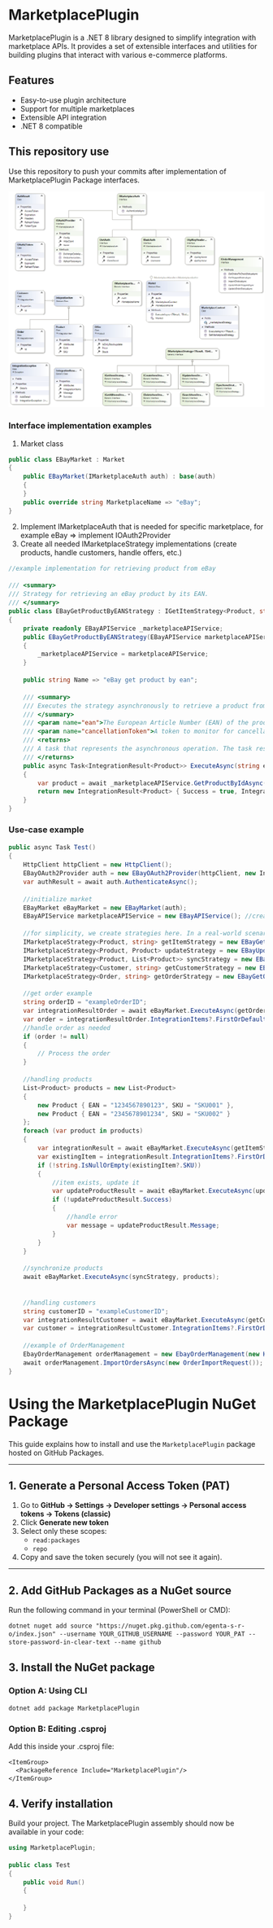 # MarketplacePlugin

MarketplacePlugin is a .NET 8 library designed to simplify integration with marketplace APIs. It provides a set of extensible interfaces and utilities for building plugins that interact with various e-commerce platforms.

## Features

- Easy-to-use plugin architecture
- Support for multiple marketplaces
- Extensible API integration
- .NET 8 compatible

## This repository use
Use this repository to push your commits after implementation of MarketplacePlugin Package interfaces.

![Marketplace Class Diagram](/MarketplacePlugin/ClassDiagram.png)

### Interface implementation examples

1. Market class
```c#
public class EBayMarket : Market
{
    public EBayMarket(IMarketplaceAuth auth) : base(auth)
    {
    }
    public override string MarketplaceName => "eBay";
}
```

2. Implement IMarketplaceAuth that is needed for specific marketplace, for example eBay => implement IOAuth2Provider
3. Create all needed IMarketplaceStrategy implementations (create products, handle customers, handle offers, etc.)
```c#
//example implementation for retrieving product from eBay
    
/// <summary>
/// Strategy for retrieving an eBay product by its EAN.
/// </summary>
public class EBayGetProductByEANStrategy : IGetItemStrategy<Product, string>
{
    private readonly EBayAPIService _marketplaceAPIService;
    public EBayGetProductByEANStrategy(EBayAPIService marketplaceAPIService)
    {
        _marketplaceAPIService = marketplaceAPIService;
    }

    public string Name => "eBay get product by ean";

    /// <summary>
    /// Executes the strategy asynchronously to retrieve a product from eBay by EAN.
    /// </summary>
    /// <param name="ean">The European Article Number (EAN) of the product.</param>
    /// <param name="cancellationToken">A token to monitor for cancellation requests.</param>
    /// <returns>
    /// A task that represents the asynchronous operation. The task result contains the retrieved <see cref="IntegrationItem"/>.
    /// </returns>
    public async Task<IntegrationResult<Product>> ExecuteAsync(string ean, CancellationToken cancellationToken = default)
    {
        var product = await _marketplaceAPIService.GetProductByIdAsync(ean, cancellationToken);
        return new IntegrationResult<Product> { Success = true, IntegrationItems = new List<Product> { product } };
    }
}
```

### Use-case example
```c#
public async Task Test()
{
    HttpClient httpClient = new HttpClient();
    EBayOAuth2Provider auth = new EBayOAuth2Provider(httpClient, new Interfaces.Login.OAuth2.OAuth2ProviderConfig(null, null, null, null, null, null, null, null));
    var authResult = await auth.AuthenticateAsync();

    //initialize market
    EBayMarket eBayMarket = new EBayMarket(auth);
    EBayAPIService marketplaceAPIService = new EBayAPIService(); //create service for calling marketplace API

    //for simplicity, we create strategies here. In a real-world scenario, consider using a DI container.
    IMarketplaceStrategy<Product, string> getItemStrategy = new EBayGetProductByEANStrategy(marketplaceAPIService);
    IMarketplaceStrategy<Product, Product> updateStrategy = new EBayUpdateProductStrategy(marketplaceAPIService);
    IMarketplaceStrategy<Product, List<Product>> syncStrategy = new EBaySyncProductsStrategy(marketplaceAPIService);
    IMarketplaceStrategy<Customer, string> getCustomerStrategy = new EBayGetCustomerByIdStrategy(marketplaceAPIService);
    IMarketplaceStrategy<Order, string> getOrderStrategy = new EBayGetOrderByIdStrategy(marketplaceAPIService);

    //get order example
    string orderID = "exampleOrderID";
    var integrationResultOrder = await eBayMarket.ExecuteAsync(getOrderStrategy, orderID);
    var order = integrationResultOrder.IntegrationItems?.FirstOrDefault();
    //handle order as needed
    if (order != null)
    {
        // Process the order
    }

    //handling products
    List<Product> products = new List<Product>
    {
        new Product { EAN = "1234567890123", SKU = "SKU001" },
        new Product { EAN = "2345678901234", SKU = "SKU002" }
    };
    foreach (var product in products)
    {
        var integrationResult = await eBayMarket.ExecuteAsync(getItemStrategy, product.EAN);
        var existingItem = integrationResult.IntegrationItems?.FirstOrDefault();
        if (!string.IsNullOrEmpty(existingItem?.SKU))
        {
            //item exists, update it                                        
            var updateProductResult = await eBayMarket.ExecuteAsync(updateStrategy, product);
            if (!updateProductResult.Success)
            {
                //handle error
                var message = updateProductResult.Message;
            }
        }
    }

    //synchronize products
    await eBayMarket.ExecuteAsync(syncStrategy, products);


    //handling customers            
    string customerID = "exampleCustomerID";
    var integrationResultCustomer = await eBayMarket.ExecuteAsync(getCustomerStrategy, customerID);
    var customer = integrationResultCustomer.IntegrationItems?.FirstOrDefault();

    //example of OrderManagement
    EbayOrderManagement orderManagement = new EbayOrderManagement(new HttpClient());
    await orderManagement.ImportOrdersAsync(new OrderImportRequest());
}
```



# Using the MarketplacePlugin NuGet Package

This guide explains how to install and use the `MarketplacePlugin` package hosted on GitHub Packages.

---

## 1. Generate a Personal Access Token (PAT)

1. Go to **GitHub → Settings → Developer settings → Personal access tokens → Tokens (classic)**  
2. Click **Generate new token**  
3. Select only these scopes:
   - `read:packages`
   - `repo` 
4. Copy and save the token securely (you will not see it again).

---

## 2. Add GitHub Packages as a NuGet source

Run the following command in your terminal (PowerShell or CMD):
```
dotnet nuget add source "https://nuget.pkg.github.com/egenta-s-r-o/index.json" --username YOUR_GITHUB_USERNAME --password YOUR_PAT --store-password-in-clear-text --name github
```
## 3. Install the NuGet package

### Option A: Using CLI
```
dotnet add package MarketplacePlugin
```
### Option B: Editing .csproj
Add this inside your .csproj file:

```
<ItemGroup>
  <PackageReference Include="MarketplacePlugin"/>
</ItemGroup>
```

## 4. Verify installation

Build your project. The MarketplacePlugin assembly should now be available in your code:

```c#
using MarketplacePlugin;

public class Test
{
    public void Run()
    {
        
    }
}
```
